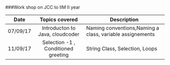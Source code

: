 

###Work shop on JCC to IIM II year

| Date    | Topics covered        | Description |
| ----------  |:---------------:| ----------- |
| 07/09/17 | Introducton to Java, cloudcoder|Naming conventions,Naming a class, variable assignements|
| 11/09/17 | Selection -1 , Conditioned greeting|String Class, Selection, Loops|


